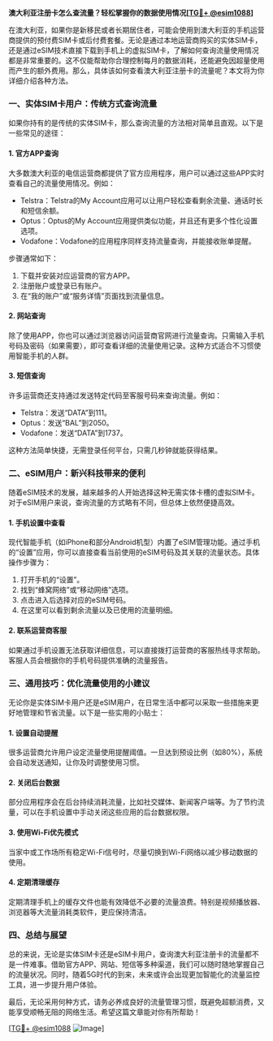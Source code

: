 **澳大利亚注册卡怎么查流量？轻松掌握你的数据使用情况[[TG💪+ @esim1088](https://t.me/s/esim1088)]**

在澳大利亚，如果你是新移民或者长期居住者，可能会使用到澳大利亚的手机运营商提供的预付费SIM卡或后付费套餐。无论是通过本地运营商购买的实体SIM卡，还是通过eSIM技术直接下载到手机上的虚拟SIM卡，了解如何查询流量使用情况都是非常重要的。这不仅能帮助你合理控制每月的数据消耗，还能避免因超量使用而产生的额外费用。那么，具体该如何查看澳大利亚注册卡的流量呢？本文将为你详细介绍各种方法。

### **一、实体SIM卡用户：传统方式查询流量**

如果你持有的是传统的实体SIM卡，那么查询流量的方法相对简单且直观。以下是一些常见的途径：

#### **1. 官方APP查询**
大多数澳大利亚的电信运营商都提供了官方应用程序，用户可以通过这些APP实时查看自己的流量使用情况。例如：
- Telstra：Telstra的My Account应用可以让用户轻松查看剩余流量、通话时长和短信余额。
- Optus：Optus的My Account应用提供类似功能，并且还有更多个性化设置选项。
- Vodafone：Vodafone的应用程序同样支持流量查询，并能接收账单提醒。

步骤通常如下：
1. 下载并安装对应运营商的官方APP。
2. 注册账户或登录已有账户。
3. 在“我的账户”或“服务详情”页面找到流量信息。

#### **2. 网站查询**
除了使用APP，你也可以通过浏览器访问运营商官网进行流量查询。只需输入手机号码及密码（如果需要），即可查看详细的流量使用记录。这种方式适合不习惯使用智能手机的人群。

#### **3. 短信查询**
许多运营商还支持通过发送特定代码至客服号码来查询流量。例如：
- Telstra：发送“DATA”到111。
- Optus：发送“BAL”到2050。
- Vodafone：发送“DATA”到1737。

这种方法简单快捷，无需登录任何平台，只需几秒钟就能获得结果。

### **二、eSIM用户：新兴科技带来的便利**

随着eSIM技术的发展，越来越多的人开始选择这种无需实体卡槽的虚拟SIM卡。对于eSIM用户来说，查询流量的方式略有不同，但总体上依然便捷高效。

#### **1. 手机设置中查看**
现代智能手机（如iPhone和部分Android机型）内置了eSIM管理功能。通过手机的“设置”应用，你可以直接查看当前使用的eSIM号码及其关联的流量状态。具体操作步骤为：
1. 打开手机的“设置”。
2. 找到“蜂窝网络”或“移动网络”选项。
3. 点击进入后选择对应的eSIM号码。
4. 在这里可以看到剩余流量以及已使用的流量明细。

#### **2. 联系运营商客服**
如果通过手机设置无法获取详细信息，可以直接拨打运营商的客服热线寻求帮助。客服人员会根据你的手机号码提供准确的流量报告。

### **三、通用技巧：优化流量使用的小建议**

无论你是实体SIM卡用户还是eSIM用户，在日常生活中都可以采取一些措施来更好地管理和节省流量。以下是一些实用的小贴士：

#### **1. 设置自动提醒**
很多运营商允许用户设定流量使用提醒阈值。一旦达到预设比例（如80%），系统会自动发送通知，让你及时调整使用习惯。

#### **2. 关闭后台数据**
部分应用程序会在后台持续消耗流量，比如社交媒体、新闻客户端等。为了节约流量，可以在手机设置中手动关闭这些应用的后台数据权限。

#### **3. 使用Wi-Fi优先模式**
当家中或工作场所有稳定Wi-Fi信号时，尽量切换到Wi-Fi网络以减少移动数据的使用。

#### **4. 定期清理缓存**
定期清理手机上的缓存文件也能有效降低不必要的流量浪费。特别是视频播放器、浏览器等大流量消耗类软件，更应保持清洁。

### **四、总结与展望**

总的来说，无论是实体SIM卡还是eSIM卡用户，查询澳大利亚注册卡的流量都不是一件难事。借助官方APP、网站、短信等多种渠道，我们可以随时随地掌握自己的流量状况。同时，随着5G时代的到来，未来或许会出现更加智能化的流量监控工具，进一步提升用户体验。

最后，无论采用何种方式，请务必养成良好的流量管理习惯，既避免超额消费，又能享受顺畅无阻的网络生活。希望这篇文章能对你有所帮助！

[[TG💪+ @esim1088](https://t.me/s/esim1088) ![Image](https://i.postimg.cc/4NQfJmqS/Snipaste-2025-05-13-00-14-12.png)]